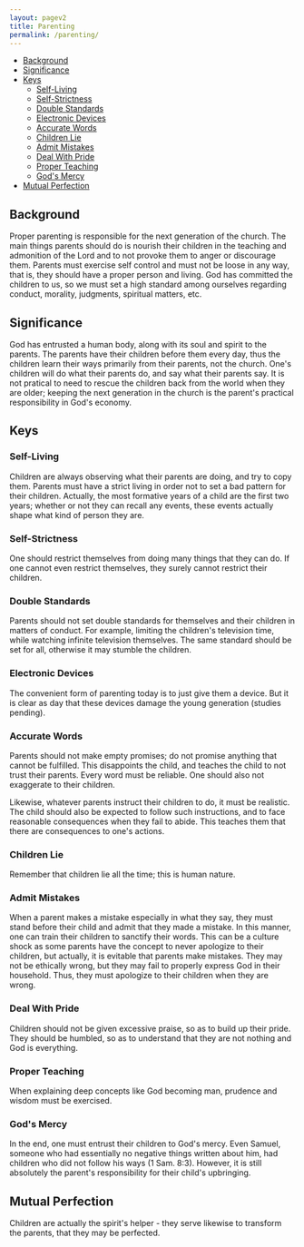 ```yaml
---
layout: pagev2
title: Parenting
permalink: /parenting/
---
```

- [Background](#background)
- [Significance](#significance)
- [Keys](#keys)
  - [Self-Living](#self-living)
  - [Self-Strictness](#self-strictness)
  - [Double Standards](#double-standards)
  - [Electronic Devices](#electronic-devices)
  - [Accurate Words](#accurate-words)
  - [Children Lie](#children-lie)
  - [Admit Mistakes](#admit-mistakes)
  - [Deal With Pride](#deal-with-pride)
  - [Proper Teaching](#proper-teaching)
  - [God's Mercy](#gods-mercy)
- [Mutual Perfection](#mutual-perfection)

  
## Background

Proper parenting is responsible for the next generation of the church. The main things parents should do is nourish their children in the teaching and admonition of the Lord and to not provoke them to anger or discourage them. Parents must exercise self control and must not be loose in any way, that is, they should have a proper person and living. God has committed the children to us, so we must set a high standard among ourselves regarding conduct, morality, judgments, spiritual matters, etc.

## Significance

God has entrusted a human body, along with its soul and spirit to the parents. The parents have their children before them every day, thus the children learn their ways primarily from their parents, not the church. One's children will do what their parents do, and say what their parents say. It is not pratical to need to rescue the children back from the world when they are older; keeping the next generation in the church is the parent's practical responsibility in God's economy.

## Keys

### Self-Living

Children are always observing what their parents are doing, and try to copy them. Parents must have a strict living in order not to set a bad pattern for their children. Actually, the most formative years of a child are the first two years; whether or not they can recall any events, these events actually shape what kind of person they are. 

### Self-Strictness

One should restrict themselves from doing many things that they can do. If one cannot even restrict themselves, they surely cannot restrict their children. 

### Double Standards

Parents should not set double standards for themselves and their children in matters of conduct. For example, limiting the children's television time, while watching infinite television themselves. The same standard should be set for all, otherwise it may stumble the children. 

### Electronic Devices

The convenient form of parenting today is to just give them a device. But it is clear as day that these devices damage the young generation (studies pending).

### Accurate Words

Parents should not make empty promises; do not promise anything that cannot be fulfilled. This disappoints the child, and teaches the child to not trust their parents. Every word must be reliable. One should also not exaggerate to their children.

Likewise, whatever parents instruct their children to do, it must be realistic. The child should also be expected to follow such instructions, and to face reasonable consequences when they fail to abide. This teaches them that there are consequences to one's actions.

### Children Lie

Remember that children lie all the time; this is human nature. 

### Admit Mistakes

When a parent makes a mistake especially in what they say, they must stand before their child and admit that they made a mistake. In this manner, one can train their children to sanctify their words. This can be a culture shock as some parents have the concept to never apologize to their children, but actually, it is evitable that parents make mistakes. They may not be ethically wrong, but they may fail to properly express God in their household. Thus, they must apologize to their children when they are wrong.

### Deal With Pride

Children should not be given excessive praise, so as to build up their pride. They should be humbled, so as to understand that they are not nothing and God is everything.

### Proper Teaching

When explaining deep concepts like God becoming man, prudence and wisdom must be exercised.

### God's Mercy

In the end, one must entrust their children to God's mercy. Even Samuel, someone who had essentially no negative things written about him, had children who did not follow his ways (1 Sam. 8:3). However, it is still absolutely the parent's responsibility for their child's upbringing.

## Mutual Perfection

Children are actually the spirit's helper - they serve likewise to transform the parents, that they may be perfected.